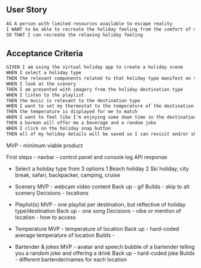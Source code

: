 ## User Story

```md
AS A person with limited resources available to escape reality
I WANT to be able to recreate the holiday feeling from the comfort of my own home
SO THAT I can recreate the relaxing holiday feeling
```

## Acceptance Criteria

```md
GIVEN I am using the virtual holiday app to create a holiday scene
WHEN I select a holiday type
THEN the relevant components related to that holiday type manifest on the page
WHEN I look at the scenery
THEN I am presented with imagery from the holiday destination type
WHEN I listen to the playlist
THEN the music is relevant to the destination type
WHEN I want to set my thermostat to the temperature of the destination
THEN the temperature is displayed for me to match
WHEN I want to feel like I'm enjoying some down time in the destination
THEN a barman will offer me a beverage and a random joke
WHEN I click on the holiday snap button
THEN all of my holiday details will be saved so I can revisit and/or share
```

MVP - minimum viable product

First steps - navbar - control panel and console log API response

- Select a holiday type from 3 options
  1 Beach holiday
  2
  Ski holiday, city break, safari, backpacker, camping, cruise

- Scenery
  MVP - webcam video content
  Back up - gif
  Builds - skip to alt scenery
  Decisions - locations

- Playlist(s)
  MVP - one playlist per destination, but reflective of holiday type/destination
  Back up - one song
  Decisions - vibe or mention of location - how to access

- Temperature
  MVP - temperature of location
  Back up - hard-coded average temperature of location
  Builds -

- Bartender & jokes
  MVP - avatar and speech bubble of a bartender telling you a random joke and offering a drink
  Back up - hard-coded joke
  Builds - different bartender/names for each location
